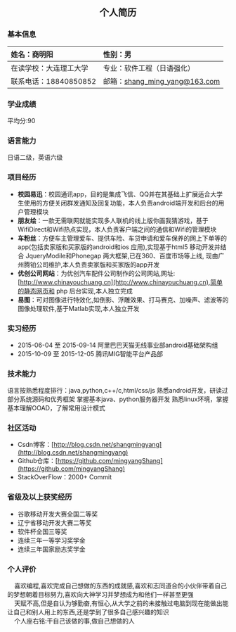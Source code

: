 ## <center>个人简历</center>
### 基本信息
|姓名：商明阳|性别：男|
|:--|:--|
|在读学校：大连理工大学|专业：软件工程（日语强化）|
|联系电话：18840850852|邮箱：<shang_ming_yang@163.com>|

### 学业成绩
平均分:90

### 语言能力
日语二级，英语六级

### 项目经历
 - **校园易迅**：校园通讯app，目的是集成飞信、QQ并在其基础上扩展适合大学生使用的方便关闭群发通知及回复功能，本人负责android端开发和后台的用户管理模块
 - **朋友绘**：一款无需联网就能实现多人联机的线上版你画我猜游戏，基于WifiDirect和Wifi热点实现，本人负责客户端之间的通信和Wifi的管理模块
 - **车粉丝**：方便车主管理爱车、提供车险、车贷申请和爱车保养的网上下单等的app(包括卖家版和买家版的android和ios 应用),实现基于html5 移动开发并结合 JqueryModile和Phonegap 两大框架,已在360、百度市场等上线, 现由广州腾铂公司维护,本人负责卖家版和买家版的app开发
 - **优创公司网站**：为优创汽车配件公司制作的公司网站,网址:[http://www.chinayouchuang.cn](http://www.chinayouchuang.cn),简单的静态网页和 php 后台实现,本人独立完成
 - **易图**：可对图像进行特效化,如倒影、浮雕效果、打马赛克、加噪声、滤波等的图像处理软件,基于Matlab实现,本人独立开发
 
### 实习经历
- 2015-06-04 至 2015-09-14 阿里巴巴天猫无线事业部android基础架构组
- 2015-10-09 至 2015-12-05 腾讯MIG智能平台产品部

### 技术能力
语言按熟悉程度排行：java,python,c++/c,html/css/js
熟悉android开发，研读过部分系统源码和优秀框架
掌握基本java、python服务器开发
熟悉linux环境，掌握
基本理解OOAD，了解常用设计模式

### 社区活动
- Csdn博客：[http://blog.csdn.net/shangmingyang](http://blog.csdn.net/shangmingyang)<br />
- Github仓库：[https://github.com/mingyangShang](https://github.com/mingyangShang)<br />
- StackOverFlow：2000+ Commit

### 省级及以上获奖经历
- 谷歌移动开发大赛全国二等奖
- 辽宁省移动开发大赛二等奖
- 软件杯全国三等奖
- 连续三年一等学习奖学金
- 连续三年国家励志奖学金

### 个人评价
&nbsp;&nbsp;&nbsp;&nbsp;喜欢编程,喜欢完成自己想做的东西的成就感,喜欢和志同道合的小伙伴带着自己的梦想朝着目标努力,喜欢向大神学习并梦想成为和他们一样甚至更强 <br />
&nbsp;&nbsp;&nbsp;&nbsp;天赋不高,但是自认为够勤奋,有恒心,从大学之前的未接触过电脑到现在能做出能让自己和别人用上的东西,还是学到了很多自己感兴趣的知识<br />
&nbsp;&nbsp;&nbsp;&nbsp;个人座右铭:干自己该做的事,做自己想做的人



